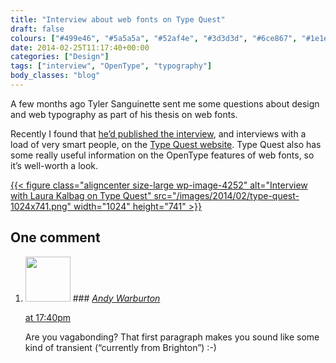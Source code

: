 ```yaml
---
title: "Interview about web fonts on Type Quest"
draft: false
colours: ["#499e46", "#5a5a5a", "#52af4e", "#3d3d3d", "#6ce867", "#1e1e1e", "#ffffff"]
date: 2014-02-25T11:17:40+00:00
categories: ["Design"]
tags: ["interview", "OpenType", "typography"]
body_classes: "blog"
---
```


A few months ago Tyler Sanguinette sent me some questions about design and web typography as part of his thesis on web fonts.

Recently I found that [he’d published the interview](http://typequest.org/articles/kalbag/), and interviews with a load of very smart people, on the [Type Quest website](http://typequest.org). Type Quest also has some really useful information on the OpenType features of web fonts, so it’s well-worth a look.

[{{< figure class="aligncenter size-large wp-image-4252" alt="Interview with Laura Kalbag on Type Quest" src="/images/2014/02/type-quest-1024x741.png" width="1024" height="741" >}}](http://typequest.org/articles/kalbag/)

## One comment

<ol class="commentlist">
	<li class="comment even thread-even depth-1" id="li-comment-10719">
			<div class="comment-author vcard">
			<img alt='' src='https://secure.gravatar.com/avatar/25ad02b4aa33cd7c4603ee67cb0a80af?s=72&amp;d=mm&amp;r=g' srcset='https://secure.gravatar.com/avatar/25ad02b4aa33cd7c4603ee67cb0a80af?s=144&amp;d=mm&amp;r=g 2x' class='avatar avatar-72 photo' height='72' width='72' />
### <cite class="fn"><a href='http://andywarburton.co.uk' rel='external nofollow' class='url'>Andy Warburton</a></cite>
		</div>
		<aside class="comment-meta commentmetadata"><p><a href="#comment-10719"><time datetime="2014-02-25T17:40:37+00:00" pubdate class="published">
		 at <span class="hours">17:40pm</span></time></a></p>
	</aside>
	<div class="comment-entry">
		Are you vagabonding? That first paragraph makes you sound like some kind of transient (“currently from Brighton”) :-)
	</div>
</li>
</ol>
